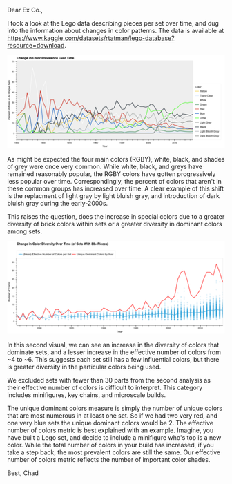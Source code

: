 Dear Ex Co.,

I took a look at the Lego data describing pieces per set over time, and dug into the information about changes in color patterns.
The data is available at https://www.kaggle.com/datasets/rtatman/lego-database?resource=download.

![bokeh plot](figs/percent.png)

As might be expected the four main colors (RGBY), white, black, and shades of grey were once very common. While white, black, and greys have remained reasonably popular, the RGBY colors have gotten progressively less popular over time. Correspondingly, the percent of colors that aren't in these common groups has increased over time. A clear example of this shift is the replacment of light gray by light bluish gray, and introduction of dark bluish gray during the early-2000s.

This raises the question, does the increase in special colors due to a greater diversity of brick colors within sets or a greater diversity in dominant colors among sets.

![bokeh plot](figs/diversity.png)

In this second visual, we can see an increase in the diversity of colors that dominate sets, and a lesser increase in the effective number of colors from ~4 to ~6. This suggests each set still has a few influential colors, but there is greater diversity in the particular colors being used.

We excluded sets with fewer than 30 parts from the second analysis as their effective number of colors is difficult to interpret. This category includes minifigures, key chains, and microscale builds.

The unique dominant colors measure is simply the number of unique colors that are most numerous in at least one set. So if we had two very red, and one very blue sets the unique dominant colors would be 2.  The effective number of colors metric is best explained with an example. Imagine, you have built a Lego set, and decide to include a minifigure who's top is a new color. While the total number of colors in your build has increased, if you take a step back, the most prevalent colors are still the same. Our effective number of colors metric reflects the number of important color shades.

Best,
Chad
